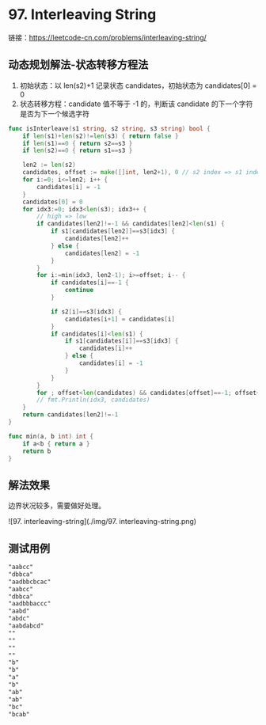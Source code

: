 # 97. Interleaving String

链接：https://leetcode-cn.com/problems/interleaving-string/

## 动态规划解法-状态转移方程法

1. 初始状态：以 len(s2)+1 记录状态 candidates，初始状态为 candidates[0] = 0
2. 状态转移方程：candidate 值不等于 -1 的，判断该 candidate 的下一个字符是否为下一个候选字符

```go
func isInterleave(s1 string, s2 string, s3 string) bool {
    if len(s1)+len(s2)!=len(s3) { return false }
    if len(s1)==0 { return s2==s3 }
    if len(s2)==0 { return s1==s3 }

    len2 := len(s2)
    candidates, offset := make([]int, len2+1), 0 // s2 index => s1 index
    for i:=0; i<=len2; i++ {
        candidates[i] = -1
    }
    candidates[0] = 0
    for idx3:=0; idx3<len(s3); idx3++ {
        // high => low
        if candidates[len2]!=-1 && candidates[len2]<len(s1) {
            if s1[candidates[len2]]==s3[idx3] {
                candidates[len2]++
            } else {
                candidates[len2] = -1
            }
        }
        for i:=min(idx3, len2-1); i>=offset; i-- {
            if candidates[i]==-1 {
                continue
            }

            if s2[i]==s3[idx3] {
                candidates[i+1] = candidates[i]
            }
            if candidates[i]<len(s1) {
                if s1[candidates[i]]==s3[idx3] {
                    candidates[i]++
                } else {
                    candidates[i] = -1
                }
            }
        }
        for ; offset<len(candidates) && candidates[offset]==-1; offset++ {}
        // fmt.Println(idx3, candidates)
    }
    return candidates[len2]!=-1
}

func min(a, b int) int {
    if a<b { return a }
    return b
}
```

## 解法效果

边界状况较多，需要做好处理。

![97. interleaving-string](./img/97. interleaving-string.png)

## 测试用例

```txt
"aabcc"
"dbbca"
"aadbbcbcac"
"aabcc"
"dbbca"
"aadbbbaccc"
"aabd"
"abdc"
"aabdabcd"
""
""
""
""
"b"
"b"
"a"
"b"
"ab"
"ab"
"bc"
"bcab"
```

